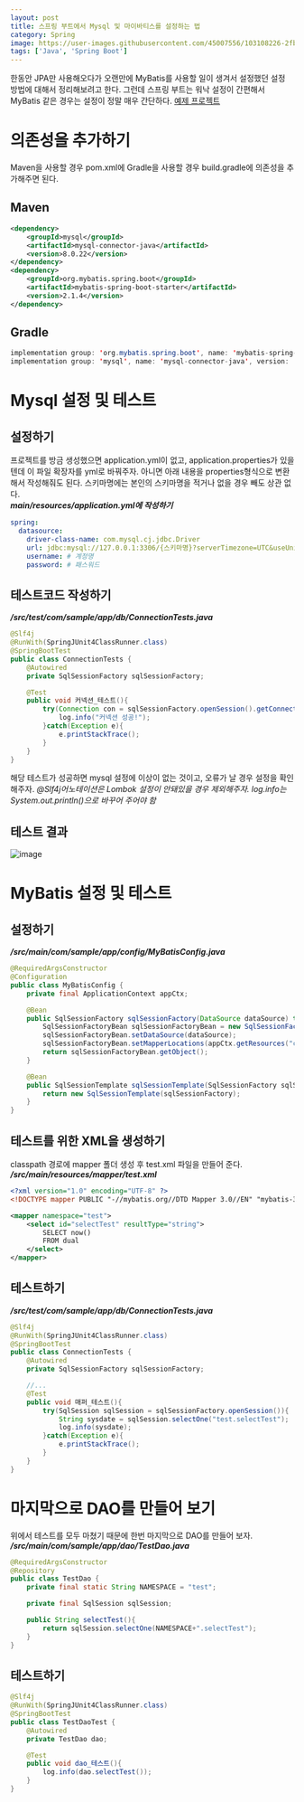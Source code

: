 ```yaml
---
layout: post
title: 스프링 부트에서 Mysql 및 마이바티스를 설정하는 법
category: Spring
image: https://user-images.githubusercontent.com/45007556/103108226-2fb83f80-4689-11eb-8b48-e44e8c043605.png
tags: ['Java', 'Spring Boot']
---
```

한동안 JPA만 사용해오다가 오랜만에 MyBatis를 사용할 일이 생겨서 설정했던 설정 방법에 대해서 정리해보려고 한다. 그런데 스프링 부트는 워낙 설정이 간편해서 MyBatis 같은 경우는 설정이 정말 매우 간단하다. [예제 프로젝트](https://github.com/gunkim0318/SpringBoot-Mysql-MyBatis-Logback-Sample/tree/mysql-mybatis)

# 의존성을 추가하기
Maven을 사용할 경우 pom.xml에 Gradle을 사용할 경우 build.gradle에 의존성을 추가해주면 된다.
## Maven
```xml
<dependency>
    <groupId>mysql</groupId>
    <artifactId>mysql-connector-java</artifactId>
    <version>8.0.22</version>
</dependency>
<dependency>
    <groupId>org.mybatis.spring.boot</groupId>
    <artifactId>mybatis-spring-boot-starter</artifactId>
    <version>2.1.4</version>
</dependency>
```
## Gradle
```java
implementation group: 'org.mybatis.spring.boot', name: 'mybatis-spring-boot-starter', version: '2.1.4'
implementation group: 'mysql', name: 'mysql-connector-java', version: '8.0.22'
```

# Mysql 설정 및 테스트
## 설정하기
프로젝트를 방금 생성했으면 application.yml이 없고, application.properties가 있을텐데 이 파일 확장자를 yml로 바꿔주자. 아니면 아래 내용을 properties형식으로 변환해서 작성해줘도 된다.
스키마명에는 본인의 스키마명을 적거나 없을 경우 빼도 상관 없다.  
***main/resources/application.yml에 작성하기***
```yml
spring:
  datasource:
    driver-class-name: com.mysql.cj.jdbc.Driver
    url: jdbc:mysql://127.0.0.1:3306/{스키마명}?serverTimezone=UTC&useUnicode=true&characterEncoding=utf8&useSSL=false
    username: # 계정명
    password: # 패스워드
```
## 테스트코드 작성하기
***/src/test/com/sample/app/db/ConnectionTests.java***
```java
@Slf4j
@RunWith(SpringJUnit4ClassRunner.class)
@SpringBootTest
public class ConnectionTests {
    @Autowired
    private SqlSessionFactory sqlSessionFactory;

    @Test
    public void 커넥션_테스트(){
        try(Connection con = sqlSessionFactory.openSession().getConnection()){
            log.info("커넥션 성공!");
        }catch(Exception e){
            e.printStackTrace();
        }
    }
}
```
해당 테스트가 성공하면 mysql 설정에 이상이 없는 것이고, 오류가 날 경우 설정을 확인해주자.
*@Slf4j어노테이션은 Lombok 설정이 안돼있을 경우 제외해주자. log.info는 System.out.println()으로 바꾸어 주어야 함*

## 테스트 결과
![image](https://user-images.githubusercontent.com/45007556/103111732-80cd3100-4693-11eb-8020-271e64545afd.png)

# MyBatis 설정 및 테스트
## 설정하기
***/src/main/com/sample/app/config/MyBatisConfig.java***
```java
@RequiredArgsConstructor
@Configuration
public class MyBatisConfig {
    private final ApplicationContext appCtx;

    @Bean
    public SqlSessionFactory sqlSessionFactory(DataSource dataSource) throws Exception {
        SqlSessionFactoryBean sqlSessionFactoryBean = new SqlSessionFactoryBean();
        sqlSessionFactoryBean.setDataSource(dataSource);
        sqlSessionFactoryBean.setMapperLocations(appCtx.getResources("classpath:/mapper/*.xml"));
        return sqlSessionFactoryBean.getObject();
    }

    @Bean
    public SqlSessionTemplate sqlSessionTemplate(SqlSessionFactory sqlSessionFactory) {
        return new SqlSessionTemplate(sqlSessionFactory);
    }
}
```
## 테스트를 위한 XML을 생성하기
classpath 경로에 mapper 폴더 생성 후 test.xml 파일을 만들어 준다.
***/src/main/resources/mapper/test.xml***
```xml
<?xml version="1.0" encoding="UTF-8" ?>
<!DOCTYPE mapper PUBLIC "-//mybatis.org//DTD Mapper 3.0//EN" "mybatis-3-mapper.dtd">

<mapper namespace="test">
    <select id="selectTest" resultType="string">
        SELECT now()
        FROM dual
    </select>
</mapper>
```

## 테스트하기
***/src/test/com/sample/app/db/ConnectionTests.java***
```java
@Slf4j
@RunWith(SpringJUnit4ClassRunner.class)
@SpringBootTest
public class ConnectionTests {
    @Autowired
    private SqlSessionFactory sqlSessionFactory;

    //...
    @Test
    public void 매퍼_테스트(){
        try(SqlSession sqlSession = sqlSessionFactory.openSession()){
            String sysdate = sqlSession.selectOne("test.selectTest");
            log.info(sysdate);
        }catch(Exception e){
            e.printStackTrace();
        }
    }
}
```
# 마지막으로 DAO를 만들어 보기
위에서 테스트를 모두 마쳤기 때문에 한번 마지막으로 DAO를 만들어 보자.  
***/src/main/com/sample/app/dao/TestDao.java***
```java
@RequiredArgsConstructor
@Repository
public class TestDao {
    private final static String NAMESPACE = "test";

    private final SqlSession sqlSession;

    public String selectTest(){
        return sqlSession.selectOne(NAMESPACE+".selectTest");
    }
}
```
## 테스트하기
```java
@Slf4j
@RunWith(SpringJUnit4ClassRunner.class)
@SpringBootTest
public class TestDaoTest {
    @Autowired
    private TestDao dao;

    @Test
    public void dao_테스트(){
        log.info(dao.selectTest());
    }
}
```